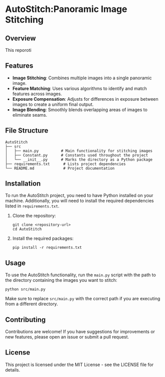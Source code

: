 # AutoStitch:Panoramic Image Stitching

## Overview
 This reporoti

## Features
- **Image Stitching**: Combines multiple images into a single panoramic image.
- **Feature Matching**: Uses various algorithms to identify and match features across images.
- **Exposure Compensation**: Adjusts for differences in exposure between images to create a uniform final output.
- **Image Blending**: Smoothly blends overlapping areas of images to eliminate seams.

## File Structure
```
AutoStitch
├── src
│   ├── main.py          # Main functionality for stitching images
│   ├── Constant.py      # Constants used throughout the project
│   └── __init__.py      # Marks the directory as a Python package
├── requirements.txt      # Lists project dependencies
└── README.md             # Project documentation
```

## Installation
To run the AutoStitch project, you need to have Python installed on your machine. Additionally, you will need to install the required dependencies listed in `requirements.txt`.

1. Clone the repository:
   ```
   git clone <repository-url>
   cd AutoStitch
   ```

2. Install the required packages:
   ```
   pip install -r requirements.txt
   ```

## Usage
To use the AutoStitch functionality, run the `main.py` script with the path to the directory containing the images you want to stitch:

```
python src/main.py
```

Make sure to replace `src/main.py` with the correct path if you are executing from a different directory.

## Contributing
Contributions are welcome! If you have suggestions for improvements or new features, please open an issue or submit a pull request.

## License
This project is licensed under the MIT License - see the LICENSE file for details.
